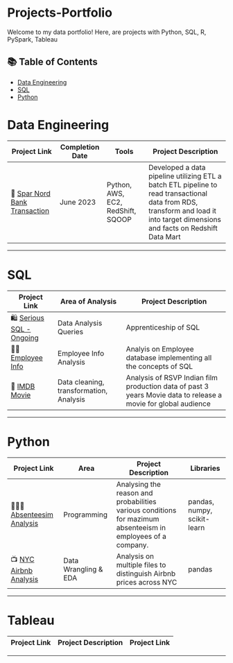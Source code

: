 # Projects-Portfolio

Welcome to my data portfolio! Here, are projects with Python, SQL, R, PySpark, Tableau

## 📚 Table of Contents
- [Data Engineering](#data-engineering)
- [SQL](#sql)
- [Python](#python)
<!-- - [Tableau](#tableau) -->

# Data Engineering

| Project Link | Completion Date | Tools | Project Description | 
|---|---|---|---|
| 🏦 [Spar Nord Bank Transaction](https://github.com/sarathchandrikak/ETL-Bank-Transcation) | June 2023 | Python, AWS, EC2, RedShift, SQOOP | Developed a data pipeline utilizing ETL a batch ETL pipeline to read transactional data from RDS, transform and load it into target dimensions and facts on Redshift Data Mart |

***

# SQL

| Project Link | Area of Analysis | Project Description | 
|---|---|---|
| 🛍 [Serious SQL - Ongoing](https://github.com/sarathchandrikak/Serious-SQL) | Data Analysis Queries | Apprenticeship of SQL | 
| 👩‍💼 [Employee Info](https://github.com/sarathchandrikak/sql-data-analysis/tree/main/Employee%20Info%20Case%20Study) | Employee Info Analysis | Analyis on Employee database implementing all the concepts of SQL | 
| 🎦 [IMDB Movie](https://github.com/sarathchandrikak/ImDb-Data-Analysis) | Data cleaning, transformation, Analysis | Analysis of RSVP Indian film production data of past 3 years Movie data to release a movie for global audience | 

***

# Python

| Project Link | Area | Project Description | Libraries |    
|---|---|---|---|
| 👩🏻‍💻 [Absenteesim Analysis](https://github.com/sarathchandrikak/Absenteeism-Analysis) | Programming | Analysing the reason and probabilities various conditions for mazimum absenteeism in employees of a company. | pandas, numpy, scikit-learn | 
| 📺 [NYC Airbnb Analysis](https://github.com/sarathchandrikak/Data-Analysis-Projects/tree/main/NYC%20Airbnb%20Data%20Analysis) |   Data Wrangling & EDA | Analysis on multiple files to distinguish Airbnb prices across NYC | pandas |

***

# Tableau

| Project Link | Project Description | Project Link |
|---|---|---|

***
